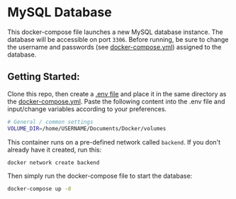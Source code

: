 # MySQL Database

This docker-compose file launches a new MySQL database instance. The database will be accessible on port `3306`. Before running, be sure to change the username and passwords (see [docker-compose.yml](docker-compose.yml)) assigned to the database.

## Getting Started:
Clone this repo, then create a [.env file](.env) and place it in the same directory as the [docker-compose.yml](docker-compose.yml). Paste the following content into the .env file and input/change variables according to your preferences.

```bash
# General / common settings
VOLUME_DIR=/home/USERNAME/Documents/Docker/volumes
```

This container runs on a pre-defined network called `backend`. If you don't already have it created, run this:
```bash
docker network create backend
```

Then simply run the docker-compose file to start the database:

```bash
docker-compose up -d
```
